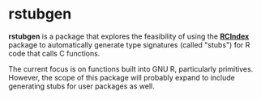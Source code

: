 # rstubgen

__rstubgen__ is a package that explores the feasibility of using the
__[RCIndex][]__ package to automatically generate type signatures (called
"stubs") for R code that calls C functions.

The current focus is on functions built into GNU R, particularly primitives.
However, the scope of this package will probably expand to include generating
stubs for user packages as well.

[RCIndex]: https://github.com/omegahat/RClangSimple
